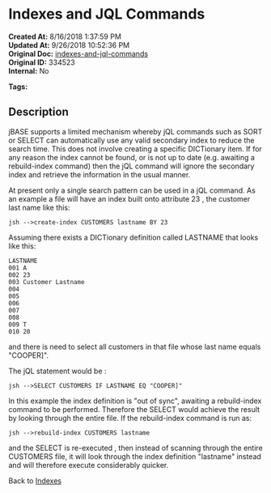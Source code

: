 # Indexes and JQL Commands

**Created At:** 8/16/2018 1:37:59 PM  
**Updated At:** 9/26/2018 10:52:36 PM  
**Original Doc:** [indexes-and-jql-commands](https://docs.jbase.com/48152-indexes/indexes-and-jql-commands)  
**Original ID:** 334523  
**Internal:** No  

**Tags:**
<badge text='file indexing' vertical='middle' />
<badge text='jql' vertical='middle' />

## Description

jBASE supports a limited mechanism whereby jQL commands such as SORT or SELECT can automatically use any valid secondary index to reduce the search time. This does not involve creating a specific DICTionary item. If for any reason the index cannot be found, or is not up to date (e.g. awaiting a rebuild-index command) then the jQL command will ignore the secondary index and retrieve the information in the usual manner.

At present only a single search pattern can be used in a jQL command. As an example a file will have an index built onto attribute 23 , the customer last name like this:

```
jsh -->create-index CUSTOMERS lastname BY 23
```

Assuming there exists a DICTionary definition called LASTNAME that looks like this:

```
LASTNAME
001 A
002 23
003 Customer Lastname
004
005
006
007
008
009 T
010 20
```

and there is need to select all customers in that file whose last name equals "COOPER]". 

The jQL statement would be :

```
jsh -->SELECT CUSTOMERS IF LASTNAME EQ "COOPER]"
```

In this example the index definition is "out of sync", awaiting a rebuild-index command to be performed. Therefore the SELECT would achieve the result by looking through the entire file. If the rebuild-index command is run as:

```
jsh -->rebuild-index CUSTOMERS lastname
```

and the SELECT is re-executed , then instead of scanning through the entire CUSTOMERS file, it will look through the index definition "lastname" instead and will therefore execute considerably quicker.

Back to [Indexes](./../README.md)
